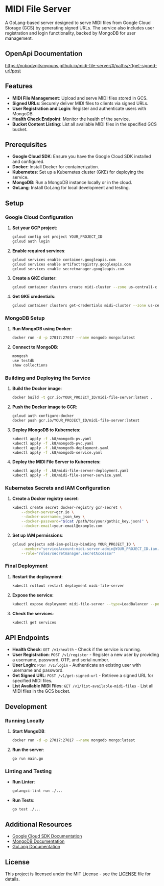 # MIDI File Server
A GoLang-based server designed to serve MIDI files from Google Cloud Storage (GCS) by generating signed URLs. The service also includes user registration and login functionality, backed by MongoDB for user management.

## OpenApi Documentation
https://nobodygitsmypuns.github.io/midi-file-server/#/paths/~1get-signed-url/post
## Features

- **MIDI File Management**: Upload and serve MIDI files stored in GCS.
- **Signed URLs**: Securely deliver MIDI files to clients via signed URLs.
- **User Registration and Login**: Register and authenticate users with MongoDB.
- **Health Check Endpoint**: Monitor the health of the service.
- **Bucket Content Listing**: List all available MIDI files in the specified GCS bucket.

## Prerequisites

- **Google Cloud SDK**: Ensure you have the Google Cloud SDK installed and configured.
- **Docker**: Install Docker for containerization.
- **Kubernetes**: Set up a Kubernetes cluster (GKE) for deploying the service.
- **MongoDB**: Run a MongoDB instance locally or in the cloud.
- **GoLang**: Install GoLang for local development and testing.

## Setup

### Google Cloud Configuration

1. **Set your GCP project**:
    ```bash
    gcloud config set project YOUR_PROJECT_ID
    gcloud auth login
    ```

2. **Enable required services**:
    ```bash
    gcloud services enable container.googleapis.com
    gcloud services enable artifactregistry.googleapis.com
    gcloud services enable secretmanager.googleapis.com
    ```

3. **Create a GKE cluster**:
    ```bash
    gcloud container clusters create midi-cluster --zone us-central1-c
    ```

4. **Get GKE credentials**:
    ```bash
    gcloud container clusters get-credentials midi-cluster --zone us-central1-c
    ```

### MongoDB Setup

1. **Run MongoDB using Docker**:
    ```bash
    docker run -d -p 27017:27017 --name mongodb mongo:latest
    ```

2. **Connect to MongoDB**:
    ```bash
    mongosh
    use testdb
    show collections
    ```

### Building and Deploying the Service

1. **Build the Docker image**:
    ```bash
    docker build -t gcr.io/YOUR_PROJECT_ID/midi-file-server:latest .
    ```

2. **Push the Docker image to GCR**:
    ```bash
    gcloud auth configure-docker
    docker push gcr.io/YOUR_PROJECT_ID/midi-file-server:latest
    ```

3. **Deploy MongoDB to Kubernetes**:
    ```bash
    kubectl apply -f .k8/mongodb-pv.yaml
    kubectl apply -f .k8/mongodb-pvc.yaml
    kubectl apply -f .k8/mongodb-deployment.yaml
    kubectl apply -f .k8/mongodb-service.yaml
    ```

4. **Deploy the MIDI File Server to Kubernetes**:
    ```bash
    kubectl apply -f .k8/midi-file-server-deployment.yaml
    kubectl apply -f .k8/midi-file-server-service.yaml
    ```

### Kubernetes Secrets and IAM Configuration

1. **Create a Docker registry secret**:
    ```bash
    kubectl create secret docker-registry gcr-secret \
        --docker-server=gcr.io \
        --docker-username=_json_key \
        --docker-password="$(cat /path/to/your/gothic_key.json)" \
        --docker-email=your-email@example.com
    ```

2. **Set up IAM permissions**:
    ```bash
    gcloud projects add-iam-policy-binding YOUR_PROJECT_ID \
        --member="serviceAccount:midi-server-admin@YOUR_PROJECT_ID.iam.gserviceaccount.com" \
        --role="roles/secretmanager.secretAccessor"
    ```

### Final Deployment

1. **Restart the deployment**:
    ```bash
    kubectl rollout restart deployment midi-file-server
    ```

2. **Expose the service**:
    ```bash
    kubectl expose deployment midi-file-server --type=LoadBalancer --port=8080
    ```

3. **Check the services**:
    ```bash
    kubectl get services
    ```

## API Endpoints

- **Health Check**: `GET /v1/health` - Check if the service is running.
- **User Registration**: `POST /v1/register` - Register a new user by providing a username, password, OTP, and serial number.
- **User Login**: `POST /v1/login` - Authenticate an existing user with username and password.
- **Get Signed URL**: `POST /v1/get-signed-url` - Retrieve a signed URL for specified MIDI files.
- **List Available MIDI Files**: `GET /v1/list-available-midi-files` - List all MIDI files in the GCS bucket.

## Development

### Running Locally

1. **Start MongoDB**:
    ```bash
    docker run -d -p 27017:27017 --name mongodb mongo:latest
    ```

2. **Run the server**:
    ```bash
    go run main.go
    ```

### Linting and Testing

- **Run Linter**:
    ```bash
    golangci-lint run ./...
    ```

- **Run Tests**:
    ```bash
    go test ./...
    ```

## Additional Resources

- [Google Cloud SDK Documentation](https://cloud.google.com/sdk/docs)
- [MongoDB Documentation](https://docs.mongodb.com/)
- [GoLang Documentation](https://golang.org/doc/)

## License

This project is licensed under the MIT License - see the [LICENSE](LICENSE) file for details.
